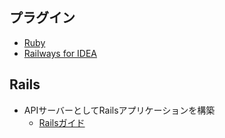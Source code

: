## プラグイン

- [Ruby](https://plugins.jetbrains.com/plugin/1293-ruby/)
- [Railways for IDEA](https://plugins.jetbrains.com/plugin/7408-railways-for-idea/)

## Rails

- APIサーバーとしてRailsアプリケーションを構築
  - [Railsガイド](https://railsguides.jp/api_app.html#%E5%9F%BA%E6%9C%AC%E8%A8%AD%E5%AE%9A)